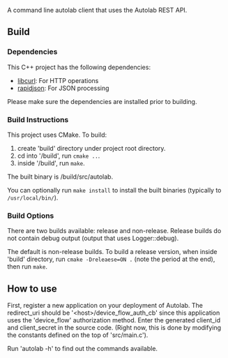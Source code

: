 A command line autolab client that uses the Autolab REST API.

## Build

### Dependencies

This C++ project has the following dependencies:

- [libcurl](https://curl.haxx.se/libcurl/): For HTTP operations
- [rapidjson](https://github.com/Tencent/rapidjson): For JSON processing

Please make sure the dependencies are installed prior to building.

### Build Instructions

This project uses CMake. To build:

1. create 'build' directory under project root directory.
2. cd into '/build', run `cmake ..`.
3. inside '/build', run `make`.

The built binary is /build/src/autolab.

You can optionally run `make install` to install the built binaries (typically to `/usr/local/bin/`).

### Build Options

There are two builds available: release and non-release. Release builds do not contain debug output (output that uses Logger::debug).

The default is non-release builds. To build a release version, when inside 'build' directory, run `cmake -Dreleaese=ON .` (note the period at the end), then run `make`.

## How to use

First, register a new application on your deployment of Autolab. The redirect_uri should be '\<host\>/device_flow_auth_cb' since this application uses the 'device_flow' authorization method. Enter the generated client_id and client_secret in the source code. (Right now, this is done by modifying the constants defined on the top of 'src/main.c').

Run 'autolab -h' to find out the commands available.
